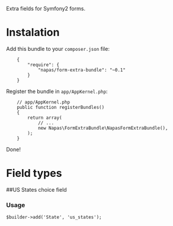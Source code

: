Extra fields for Symfony2 forms.

# Instalation

Add this bundle to your `composer.json` file:
```
    {
        "require": {
            "napas/form-extra-bundle": "~0.1"
        }
    }
```

Register the bundle in `app/AppKernel.php`:
```
    // app/AppKernel.php
    public function registerBundles()
    {
        return array(
            // ...
            new Napas\FormExtraBundle\NapasFormExtraBundle(),
        );
    }
```

Done!

# Field types

##US States choice field

### Usage
```
$builder->add('State', 'us_states');
```
